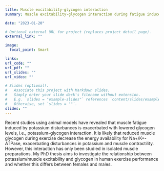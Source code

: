 ```yaml
---
title: Muscle excitability-glycogen interaction
summary: Muscle excitability-glycogen interaction during fatigue induced by high intensity exercise in females and males.

date: "2023-01-20"

# Optional external URL for project (replaces project detail page).
external_link: ""

image:
  focal_point: Smart

links:
url_code: ""
url_pdf: ""
url_slides: ""
url_video: ""

# Slides (optional).
#   Associate this project with Markdown slides.
#   Simply enter your slide deck's filename without extension.
#   E.g. `slides = "example-slides"` references `content/slides/example-slides.md`.
#   Otherwise, set `slides = ""`.
slides: ""
---
```


Recent studies using animal models have revealed that muscle fatigue induced by potassium disturbances is exacerbated with lowered glycogen levels, i.e., potassium-glycogen interaction. It is likely that reduced muscle glycogen during exercise decrease the energy availability for Na+/K+-ATPase, exacerbating disturbances in potassium and muscle contractility. However, this interaction has only been studied in isolated muscle preparations. My PhD thesis aims to investigate the relationship between potassium/muscle excitability and glycogen in human exercise performance and whether this differs between females and males.